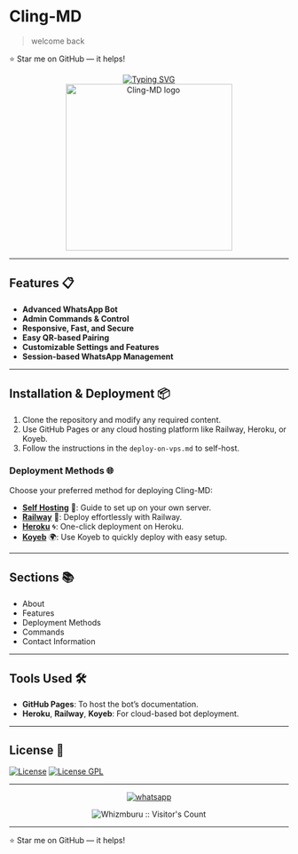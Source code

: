 # Cling-MD 

>welcome back 

:star: Star me on GitHub — it helps!

<div align="center">
<a href="https://git.io/typing-svg"><img src="https://readme-typing-svg.demolab.com?font=Black+Ops+One&size=50&pause=1000&color=FFD700&center=true&width=910&height=100&lines=CLING-MD;ADVANCED+WHATSAPP+BOT;CREATED+BY+WHIZ;HOPE+YOU+ENJOY💞;...;TEAM WHIZ." alt="Typing SVG" /></a>
</div>

<div align="center">
  <a href="https://chat.whatsapp.com/BGhx4RFgaODJhD0TsYd2fl">
    <img alt="Cling-MD logo" height="300" src="https://telegra.ph/file/bf030ecd21305acbea4de.jpg">
  </a>
</div>

---

## Features 📋
- **Advanced WhatsApp Bot**
- **Admin Commands & Control**
- **Responsive, Fast, and Secure**
- **Easy QR-based Pairing**
- **Customizable Settings and Features**
- **Session-based WhatsApp Management**

---

## Installation & Deployment 📦
1. Clone the repository and modify any required content.
2. Use GitHub Pages or any cloud hosting platform like Railway, Heroku, or Koyeb.
3. Follow the instructions in the `deploy-on-vps.md` to self-host.

### **Deployment Methods** 🌐
Choose your preferred method for deploying Cling-MD:

- **[Self Hosting](https://github.com/whizmburu/Cling-Md/blob/main/temp/deploy-on-vps.md)** 🚀: Guide to set up on your own server.
- **[Railway](https://railway.app/template/GZOvIe?referralCode=wVDLrh)** 🚄: Deploy effortlessly with Railway.
- **[Heroku](https://heroku.com/deploy?template=github.com/Whizmburu/cling-Md)** 🌀: One-click deployment on Heroku.
- **[Koyeb](https://app.koyeb.com/apps/deploy?type=git&repository=github.com/whizmburu/Cling-Md&branch=main&env[SESSION_ID]&env[OWNER_NUMBER]=254754783683&env[MONGODB_URI]=&env[OWNER_NAME]=Whiz)** 🌍: Use Koyeb to quickly deploy with easy setup.

---

## Sections 📚
- About
- Features
- Deployment Methods
- Commands
- Contact Information

---

## Tools Used 🛠️
- **GitHub Pages**: To host the bot’s documentation.
- **Heroku**, **Railway**, **Koyeb**: For cloud-based bot deployment.

---

## License 📝
[![License](http://img.shields.io/:license-mit-blue.svg?style=flat-square)](http://badges.mit-license.org)
[![License GPL](http://img.shields.io/:license-gpl-blue.svg?style=flat-square)](https://opensource.org/licenses/GPL-3.0)

---

<div align="center">
  <a href="https://wa.me/+254754783683?text=Hi+Bro--+I+Need+Help.+I+messaged+you+from+Cling-MD+Repo" target="_blank">
    <img alt="whatsapp" src="https://img.shields.io/badge/ WhatsApp -25D366?style=for-the-badge&logo=whatsapp&logoColor=white" />
  </a>
</div>

<p align="center">
<img src="https://profile-counter.glitch.me/{whizmburu}/count.svg" alt="Whizmburu :: Visitor's Count" />
</p>

---

:star: Star me on GitHub — it helps!
